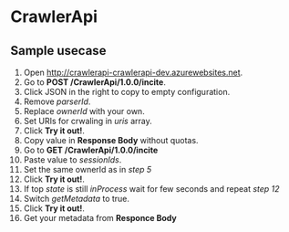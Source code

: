 # CrawlerApi

## Sample usecase
1. Open http://crawlerapi-crawlerapi-dev.azurewebsites.net.
2. Go to **POST /CrawlerApi/1.0.0/incite**.
3. Click JSON in the right to copy to empty configuration.
4. Remove *parserId*.
5. Replace *ownerId* with your own.
6. Set URIs for crwaling in *uris* array.
7. Click **Try it out!**.
8. Copy value in **Response Body** without quotas.
9. Go to **GET /CrawlerApi/1.0.0/incite**
10. Paste value to *sessionIds*.
11. Set the same ownerId as in *step 5*
12. Click **Try it out!**.
13. If top *state* is still *inProcess* wait for few seconds and repeat *step 12*
14. Switch *getMetadata* to true.
15. Click **Try it out!**.
16. Get your metadata from **Responce Body**